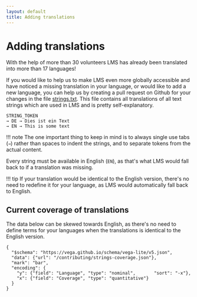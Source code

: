 ```yaml
---
layout: default
title: Adding translations
---
```


# Adding translations

With the help of more than 30 volunteers LMS has already been translated into more than 17 languages!

If you would like to help us to make LMS even more globally accessible and have noticed a missing translation in your language, or would like to add a new language, you can help us by creating a pull request on Github for your changes in the file [strings.txt](https://github.com/LMS-Community/slimserver/blob/HEAD/strings.txt). This file contains all translations of all text strings which are used in LMS and is pretty self-explanatory.

```
STRING_TOKEN
→ DE → Dies ist ein Text
→ EN → This is some text
```

!!! note
    The one important thing to keep in mind is to always single use tabs (`→`) rather than spaces to indent the strings, and to separate tokens from the actual content.

Every string must be available in English (`EN`), as that's what LMS would fall back to if a translation was missing.

!!! tip
    If your translation would be identical to the English version, there's no need to redefine it for your language, as LMS would automatically fall back to English.

## Current coverage of translations

The data below can be skewed towards English, as there's no need to define terms for your languages when the translations is identical to the English version.

```vegalite
{
  "$schema": "https://vega.github.io/schema/vega-lite/v5.json",
  "data": {"url": "/contributing/strings-coverage.json"},
  "mark": "bar",
  "encoding": {
    "y": {"field": "Language", "type": "nominal",       "sort": "-x"},
    "x": {"field": "Coverage", "type": "quantitative"}
  }
}
```
